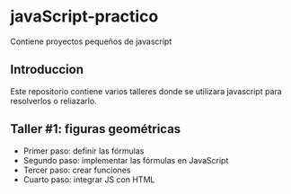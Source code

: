 # javaScript-practico
Contiene proyectos pequeños de javascript

## Introduccion
Este repositorio contiene varios talleres donde se utilizara javascript para resolverlos o reliazarlo.

## Taller #1: figuras geométricas

- Primer paso: definir las fórmulas
- Segundo paso: implementar las fórmulas en JavaScript
- Tercer paso: crear funciones
- Cuarto paso: integrar JS con HTML